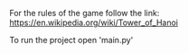 
For the rules of the game follow the link:
https://en.wikipedia.org/wiki/Tower_of_Hanoi


To run the project open 'main.py'